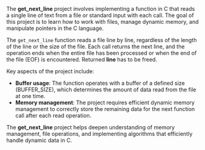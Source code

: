 <p>The <strong>get_next_line</strong> project involves implementing a function in C that reads a single line of text from a file or standard input with each call. The goal of this project is to learn how to work with files, manage dynamic memory, and manipulate pointers in the C language.</p>

<p>The <code>get_next_line</code> function reads a file line by line, regardless of the length of the line or the size of the file. Each call returns the next line, and the operation ends when the entire file has been processed or when the end of the file (EOF) is encountered. Returned <strong>line</strong> has to be freed.</p>

<p>Key aspects of the project include:</p>
<ul>
    <li><strong>Buffer usage</strong>: The function operates with a buffer of a defined size (BUFFER_SIZE), which determines the amount of data read from the file at one time.</li>
    <li><strong>Memory management</strong>: The project requires efficient dynamic memory management to correctly store the remaining data for the next function call after each read operation.</li>
</ul>

<p>The <strong>get_next_line</strong> project helps deepen understanding of memory management, file operations, and implementing algorithms that efficiently handle dynamic data in C.</p>


